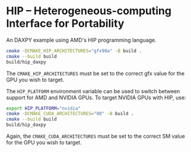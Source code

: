 # HIP – Heterogeneous-computing Interface for Portability

An DAXPY example using AMD's HIP programming language.

```bash
cmake -DCMAKE_HIP_ARCHITECTURES="gfx90a" -B build .
cmake --build build
build/hip_daxpy
```

The `CMAKE_HIP_ARCHITECTURES` must be set to the correct gfx value for the GPU you wish to target. 

The `HIP_PLATFORM` environment variable can be used to switch between support for AMD and NVIDIA GPUs.
To target NVIDIA GPUs with HIP, use: 

```bash
export HIP_PLATFORM="nvidia"
cmake -DCMAKE_CUDA_ARCHITECTURES="80" -B build .
cmake --build build
build/hip_daxpy
```

Again, the `CMAKE_CUDA_ARCHITECTURES` must be set to the correct SM value for the GPU you wish to target. 
